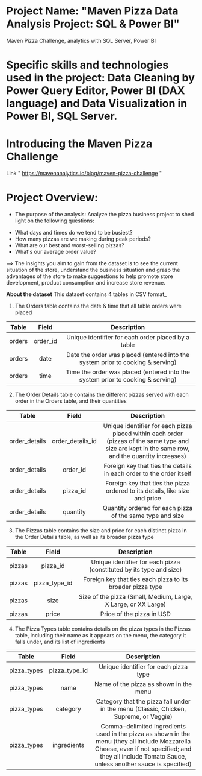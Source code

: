 # Project Name: "Maven Pizza Data Analysis Project: SQL & Power BI"
Maven Pizza Challenge, analytics with SQL Server, Power BI
# Specific skills and technologies used in the project: Data Cleaning by Power Query Editor, Power BI (DAX language) and Data Visualization in Power BI, SQL Server.
# Introducing the Maven Pizza Challenge
Link " https://mavenanalytics.io/blog/maven-pizza-challenge " 
# Project Overview:
- The purpose of the analysis: Analyze the pizza business project to shed light on the following questions:
+ What days and times do we tend to be busiest?
+ How many pizzas are we making during peak periods?
+ What are our best and worst-selling pizzas?
+ What's our average order value?
  
==> The insights you aim to gain from the dataset is to see the current situation of the store, understand the business situation and grasp
the advantages of the store to make suggestions to help promote store development, product consumption and increase store revenue.

**About the dataset**
This dataset contains 4 tables in CSV format_
1. The Orders table contains the date & time that all table orders were placed

 
|    Table      |      Field       |  Description     |
| :------------:|:-------------:|:-----:|
|    orders          |       order_id     |  Unique identifier for each order placed by a table   |
|     orders         |        date      |   Date the order was placed (entered into the system prior to cooking & serving)|  
|     orders         | time     |    Time the order was placed (entered into the system prior to cooking & serving)|
  

2. The Order Details table contains the different pizzas served with each order in the Orders table, and their quantities
    
|       Table       |      Field        | Description     |
| :------------:|:-------------:|:-----:|
|    order_details          |        order_details_id      |  Unique identifier for each pizza placed within each order (pizzas of the same type and size are kept in the same row, and the quantity increases) |
|     order_details         |        order_id      |   Foreign key that ties the details in each order to the order itself |  
|     order_details         | pizza_id             |  Foreign key that ties the pizza ordered to its details, like size and price|  
|     order_details         | quantity             |    Quantity ordered for each pizza of the same type and size |
  

3. The Pizzas table contains the size and price for each distinct pizza in the Order Details table, as well as its broader pizza type
    
|       Table       |      Field        | Description     |
| :------------:|:-------------:|:-----:|
|    pizzas         |     pizza_id|	Unique identifier for each pizza (constituted by its type and size) |
|     pizzas         |      pizza_type_id	| Foreign key that ties each pizza to its broader pizza type   |
|    pizzas         |size |	Size of the pizza (Small, Medium, Large, X Large, or XX Large) |
|    pizzas         | price	| Price of the pizza in USD  |

4. The Pizza Types table contains details on the pizza types in the Pizzas table, including their name as it appears on the menu, the category it falls under, and its list of ingredients

|       Table       |      Field        | Description     |
| :------------:|:-------------:|:-----:|
|    pizza_types  |   pizza_type_id|	Unique identifier for each pizza type |
|     pizza_types	|name|	Name of the pizza as shown in the menu  |
|    pizza_types	|category	|Category that the pizza fall under in the menu (Classic, Chicken, Supreme, or Veggie) |
|    pizza_types	|ingredients	|Comma-delimited ingredients used in the pizza as shown in the menu (they all include Mozzarella Cheese, even if not specified; and they all include Tomato Sauce, unless another sauce is specified)  |


